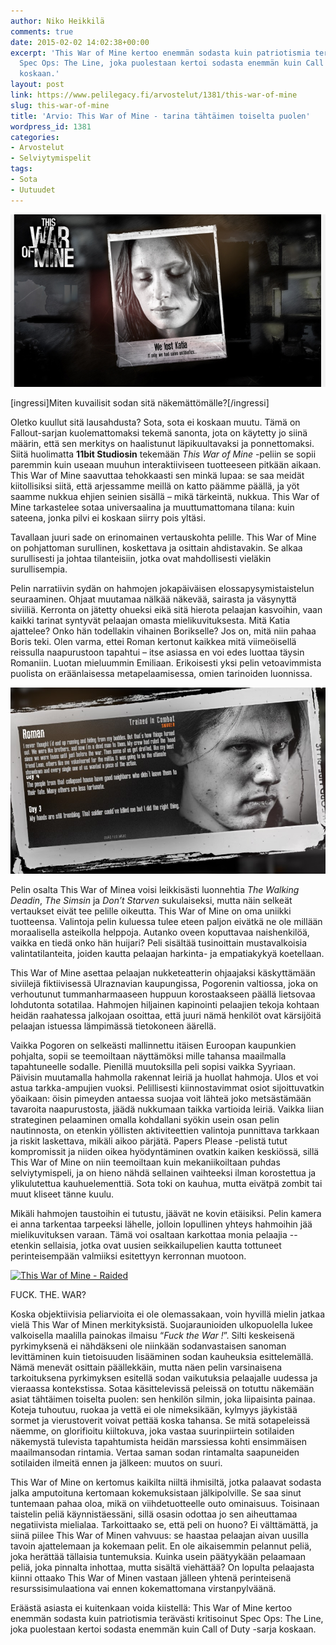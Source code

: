 ```yaml
---
author: Niko Heikkilä
comments: true
date: 2015-02-02 14:02:38+00:00
excerpt: 'This War of Mine kertoo enemmän sodasta kuin patriotismia terävästi kritisoinut
  Spec Ops: The Line, joka puolestaan kertoi sodasta enemmän kuin Call of Duty -sarja
  koskaan.'
layout: post
link: https://www.pelilegacy.fi/arvostelut/1381/this-war-of-mine
slug: this-war-of-mine
title: 'Arvio: This War of Mine - tarina tähtäimen toiselta puolen'
wordpress_id: 1381
categories:
- Arvostelut
- Selviytymispelit
tags:
- Sota
- Uutuudet
---
```


[![This War of Mine](/uploads/2015/02/this_war_of_mine.jpg)](/uploads/2015/02/this_war_of_mine.jpg)

[ingressi]Miten kuvailisit sodan sitä näkemättömälle?[/ingressi]

Oletko kuullut sitä lausahdusta? Sota, sota ei koskaan muutu. Tämä on Fallout-sarjan kuolemattomaksi tekemä sanonta, jota on käytetty jo siinä määrin, että sen merkitys on haalistunut läpikuultavaksi ja ponnettomaksi. Siitä huolimatta **11bit Studiosin** tekemään _This War of Mine_ -peliin se sopii paremmin kuin useaan muuhun interaktiiviseen tuotteeseen pitkään aikaan. This War of Mine saavuttaa tehokkaasti sen minkä lupaa: se saa meidät kiitollisiksi siitä, että arjessamme meillä on katto päämme päällä, ja yöt saamme nukkua ehjien seinien sisällä – mikä tärkeintä, nukkua. This War of Mine tarkastelee sotaa universaalina ja muuttumattomana tilana: kuin sateena, jonka pilvi ei koskaan siirry pois yltäsi.

Tavallaan juuri sade on erinomainen vertauskohta pelille. This War of Mine on pohjattoman surullinen, koskettava ja osittain ahdistavakin. Se alkaa surullisesti ja johtaa tilanteisiin, jotka ovat mahdollisesti vieläkin surullisempia.

Pelin narratiivin sydän on hahmojen jokapäiväisen elossapysymistaistelun seuraaminen. Ohjaat muutamaa nälkää näkevää, sairasta ja väsynyttä siviiliä. Kerronta on jätetty ohueksi eikä sitä hierota pelaajan kasvoihin, vaan kaikki tarinat syntyvät pelaajan omasta mielikuvituksesta. Mitä Katia ajattelee? Onko hän todellakin vihainen Borikselle? Jos on, mitä niin pahaa Boris teki. Olen varma, ettei Roman kertonut kaikkea mitä viimeöisellä reissulla naapurustoon tapahtui – itse asiassa en voi edes luottaa täysin Romaniin. Luotan mieluummin Emiliaan. Erikoisesti yksi pelin vetoavimmista puolista on eräänlaisessa metapelaamisessa, omien tarinoiden luonnissa.

[![This War of Mine - Roman](/uploads/2015/02/Roman.jpg)](/uploads/2015/02/Roman.jpg)

Pelin osalta This War of Minea voisi leikkisästi luonnehtia _The Walking Deadin_, _The Simsin_ ja _Don’t Starven_ sukulaiseksi, mutta näin selkeät vertaukset eivät tee pelille oikeutta. This War of Mine on oma uniikki tuotteensa. Valintoja pelin kuluessa tulee eteen paljon eivätkä ne ole millään moraalisella asteikolla helppoja. Autanko oveen koputtavaa naishenkilöä, vaikka en tiedä onko hän huijari? Peli sisältää tusinoittain mustavalkoisia valintatilanteita, joiden kautta pelaajan harkinta- ja empatiakykyä koetellaan.

This War of Mine asettaa pelaajan nukketeatterin ohjaajaksi käskyttämään siviilejä fiktiivisessä Ulraznavian kaupungissa, Pogorenin valtiossa, joka on verhoutunut tummanharmaaseen huppuun korostaakseen päällä lietsovaa lohdutonta sotatilaa. Hahmojen hiljainen kapinointi pelaajien tekoja kohtaan heidän raahatessa jalkojaan osoittaa, että juuri nämä henkilöt ovat kärsijöitä pelaajan istuessa lämpimässä tietokoneen äärellä.

Vaikka Pogoren on selkeästi mallinnettu itäisen Euroopan kaupunkien pohjalta, sopii se teemoiltaan näyttämöksi mille tahansa maailmalla tapahtuneelle sodalle. Pienillä muutoksilla peli sopisi vaikka Syyriaan. Päivisin muutamalla hahmolla rakennat leiriä ja huollat hahmoja. Ulos et voi astua tarkka-ampujien vuoksi. Pelillisesti kiinnostavimmat osiot sijoittuvatkin yöaikaan: öisin pimeyden antaessa suojaa voit lähteä joko metsästämään tavaroita naapurustosta, jäädä nukkumaan taikka vartioida leiriä. Vaikka liian strateginen pelaaminen omalla kohdallani syökin usein osan pelin nautinnosta, on etenkin yöllisten aktiviteettien valintoja punnittava tarkkaan ja riskit laskettava, mikäli aikoo pärjätä. Papers Please -pelistä tutut kompromissit ja niiden oikea hyödyntäminen ovatkin kaiken keskiössä, sillä This War of Mine on niin teemoiltaan kuin mekaniikoiltaan puhdas selviytymispeli, ja on hieno nähdä sellainen vaihteeksi ilman korostettua ja ylikulutettua kauhuelementtiä. Sota toki on kauhua, mutta eivätpä zombit tai muut kliseet tänne kuulu.

Mikäli hahmojen taustoihin ei tutustu, jäävät ne kovin etäisiksi. Pelin kamera ei anna tarkentaa tarpeeksi lähelle, jolloin lopullinen yhteys hahmoihin jää mielikuvituksen varaan. Tämä voi osaltaan karkottaa monia pelaajia -- etenkin sellaisia, jotka ovat uusien seikkailupelien kautta tottuneet perinteisempään valmiiksi esitettyyn kerronnan muotoon.

[![This War of Mine - Raided](/uploads/2015/02/raided-1050x591.jpg)](/uploads/2015/02/raided.jpg)

<div class="pullquote">FUCK. THE. WAR?</div>

Koska objektiivisia peliarvioita ei ole olemassakaan, voin hyvillä mielin jatkaa vielä This War of Minen merkityksistä. Suojaraunioiden ulkopuolella lukee valkoisella maalilla painokas ilmaisu “_Fuck the War !_”. Silti keskeisenä pyrkimyksenä ei nähdäkseni ole niinkään sodanvastaisen sanoman levittäminen kuin tietoisuuden lisääminen sodan kauheuksia esittelemällä. Nämä menevät osittain päällekkäin, mutta näen pelin varsinaisena tarkoituksena pyrkimyksen esitellä sodan vaikutuksia pelaajalle uudessa ja vieraassa kontekstissa. Sotaa käsittelevissä peleissä on totuttu näkemään asiat tähtäimen toiselta puolen: sen henkilön silmin, joka liipaisinta painaa. Koteja tuhoutuu, ruokaa ja vettä ei ole nimeksikään, kylmyys jäykistää sormet ja vierustoverit voivat pettää koska tahansa. Se mitä sotapeleissä näemme, on glorifioitu kiiltokuva, joka vastaa suurinpiirtein sotilaiden näkemystä tulevista tapahtumista heidän marssiessa kohti ensimmäisen maailmansodan rintamia. Vertaa saman sodan rintamalta saapuneiden sotilaiden ilmeitä ennen ja jälkeen: muutos on suuri.

This War of Mine on kertomus kaikilta niiltä ihmisiltä, jotka palaavat sodasta jalka amputoituna kertomaan kokemuksistaan jälkipolville. Se saa sinut tuntemaan pahaa oloa, mikä on viihdetuotteelle outo ominaisuus. Toisinaan taistelin peliä käynnistäessäni, sillä osasin odottaa jo sen aiheuttamaa negatiivista mielialaa. Tarkoittaako se, että peli on huono? Ei välttämättä, ja siinä piilee This War of Minen vahvuus: se haastaa pelaajan aivan uusilla tavoin ajattelemaan ja kokemaan pelit. En ole aikaisemmin pelannut peliä, joka herättää tällaisia tuntemuksia. Kuinka usein päätyykään pelaamaan peliä, joka pinnalta inhottaa, mutta sisältä viehättää? On lopulta pelaajasta kiinni ottaako This War of Minen vastaan jälleen yhtenä perinteisenä resurssisimulaationa vai ennen kokemattomana virstanpylväänä.

Eräästä asiasta ei kuitenkaan voida kiistellä: This War of Mine kertoo enemmän sodasta kuin patriotismia terävästi kritisoinut Spec Ops: The Line, joka puolestaan kertoi sodasta enemmän kuin Call of Duty -sarja koskaan.
